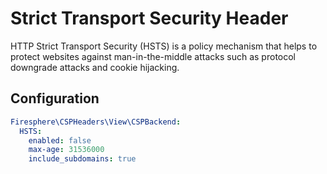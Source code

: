 # Strict Transport Security Header

HTTP Strict Transport Security (HSTS) is a policy mechanism that helps to protect websites against man-in-the-middle attacks such as protocol downgrade attacks and cookie hijacking.

## Configuration

```yaml
Firesphere\CSPHeaders\View\CSPBackend:
  HSTS:
    enabled: false
    max-age: 31536000
    include_subdomains: true
```

